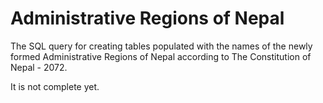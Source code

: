 # Administrative Regions of Nepal
The SQL query for creating tables populated with the names of the newly formed Administrative Regions of Nepal according to The Constitution of Nepal - 2072. 

It is not complete yet.
